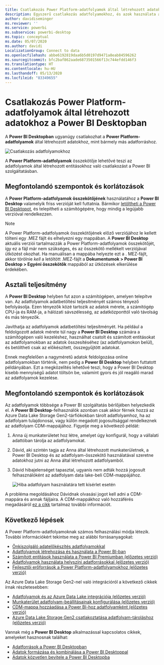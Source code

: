 ```yaml
---
title: Csatlakozás Power Platform-adatfolyamok által létrehozott adatokhoz a Power BI Desktopban
description: Egyszerű csatlakozás adatfolyamokhoz, és azok használata a Power BI Desktopban
author: davidiseminger
ms.reviewer: ''
ms.service: powerbi
ms.subservice: powerbi-desktop
ms.topic: conceptual
ms.date: 05/07/2020
ms.author: davidi
LocalizationGroup: Connect to data
ms.openlocfilehash: abbe6192819daa6b5d0197d9471a8eab84596262
ms.sourcegitcommit: bfc2baf862aade6873501566f13c744efdd146f3
ms.translationtype: HT
ms.contentlocale: hu-HU
ms.lasthandoff: 05/13/2020
ms.locfileid: "83349655"
---
```

# <a name="connect-to-data-created-by-power-platform-dataflows-in-power-bi-desktop"></a>Csatlakozás Power Platform-adatfolyamok által létrehozott adatokhoz a Power BI Desktopban
A **Power BI Desktopban** ugyanúgy csatlakozhat a **Power Platform-adatfolyamok** által létrehozott adatokhoz, mint bármely más adatforráshoz.

![Csatlakozás adatfolyamokhoz](media/desktop-connect-dataflows/connect-dataflows_01.png)

A **Power Platform-adatfolyamok** összekötője lehetővé teszi az adatfolyamok által létrehozott entitásokhoz való csatlakozást a Power BI szolgáltatásban. 

## <a name="considerations-and-limitations"></a>Megfontolandó szempontok és korlátozások

A **Power Platform-adatfolyamok összekötőjének** használatához a **Power BI Desktop** valamelyik friss verzióját kell futtatnia. Bármikor [letöltheti a Power BI Desktopot](../fundamentals/desktop-get-the-desktop.md), és telepítheti a számítógépére, hogy mindig a legújabb verzióval rendelkezzen.  

> [!NOTE]
> A Power Platform-adatfolyamok összekötőjének előző verziójához le kellett tölteni egy .MEZ fájlt és elhelyezni egy mappában. A **Power BI Desktop** aktuális verziói tartalmazzák a Power Platform-adatfolyamok összekötőjét, így ez a fájl már nem szükséges, és az összekötő mellékelt verziójával ütközést okozhat. Ha manuálisan a mappába helyezte ezt a . MEZ-fájlt, akkor törölnie *kell* a letöltött .MEZ-fájlt a **Dokumentumok > Power BI Desktop > Egyéni összekötők** mappából az ütközések elkerülése érdekében. 

## <a name="desktop-performance"></a>Asztali teljesítmény
A **Power BI Desktop** helyben fut azon a számítógépen, amelyen telepítve van. Az adatfolyamok adatbetöltési teljesítményét számos tényező befolyásolja. Ezen tényezők közé tartozik az adatok mérete, a számítógép CPU-ja és RAM-ja, a hálózati sávszélesség, az adatközponttól való távolság és más tényezők.

Javíthatja az adatfolyamok adatbetöltési teljesítményét. Ha például a feldolgozott adatok mérete túl nagy a **Power BI Desktop** számára a számítógépen való kezeléshez, használhat csatolt és számított entitásokat az adatfolyamokban az adatok összesítéséhez (az adatfolyamokon belül), és betöltheti csak az előkészített, összegyűjtött adatokat. 

Ennek megfelelően a nagyméretű adatok feldolgozása online adatfolyamokban történik, nem pedig a **Power BI Desktop** helyben futtatott példányában. Ezt a megközelítés lehetővé teszi, hogy a Power BI Desktop kisebb mennyiségű adatot töltsön be, valamint gyors és jól reagáló marad az adatfolyamok kezelése.

## <a name="considerations-and-limitations"></a>Megfontolandó szempontok és korlátozások

Az adatfolyamok többsége a Power BI szolgáltatás bérlőjében helyezkedik el. A **Power BI Desktop**-felhasználók azonban csak akkor férnek hozzá az Azure Data Lake Storage Gen2-tárfiókokban tárolt adatfolyamhoz, ha az adatfolyam tulajdonosai, vagy külön megadott jogosultsággal rendelkeznek az adatfolyam CDM-mappájához. Figyelje meg a következő példát:

1.  Anna új munkaterületet hoz létre, amelyet úgy konfigurál, hogy a vállalati adattóban tárolja az adatfolyamokat.
2.  Dávid, aki szintén tagja az Anna által létrehozott munkaterületnek, a Power BI Desktop és az adatfolyam-összekötő használatával szeretne adatokhoz jutni az Anna által létrehozott adatfolyamból.
3.  Dávid hibajelenséget tapasztal, ugyanis nem adták hozzá jogosult felhasználóként az adatfolyam data lake-beli CDM-mappájához.

    ![Hiba adatfolyam használatára tett kísérlet esetén](media/service-dataflows-configure-workspace-storage-settings/dataflow-storage-settings_08.jpg)

A probléma megoldásához Dávidnak olvasási jogot kell adni a CDM-mappára és annak fájljaira. A CDM-mappákhoz való hozzáférés megadásáról [ez a cikk](https://go.microsoft.com/fwlink/?linkid=2029121) tartalmaz további információt.




## <a name="next-steps"></a>Következő lépések
A Power Platform-adatfolyamoknak számos felhasználási módja létezik. További információkért tekintse meg az alábbi forrásanyagokat:

* [Önkiszolgáló adatelőkészítés adatfolyamokkal](service-dataflows-overview.md)
* [Adatfolyamok létrehozása és használata a Power BI-ban](service-dataflows-create-use.md)
* [Számított entitások használata a Power BI Premiumban (előzetes verzió)](service-dataflows-computed-entities-premium.md)
* [Adatfolyamok használata helyszíni adatforrásokkal (előzetes verzió)](service-dataflows-on-premises-gateways.md)
* [Fejlesztői erőforrások a Power Platform-adatfolyamokhoz (előzetes verzió)](service-dataflows-developer-resources.md)

Az Azure Data Lake Storage Gen2-nel való integrációról a következő cikkek írnak részletesebben:

* [Adatfolyamok és az Azure Data Lake integrációja (előzetes verzió)](service-dataflows-azure-data-lake-integration.md)
* [Munkaterület adatfolyam-beállításainak konfigurálása (előzetes verzió)](service-dataflows-configure-workspace-storage-settings.md)
* [CDM-mappa hozzáadása a Power BI-hoz adatfolyamként (előzetes verzió)](service-dataflows-add-cdm-folder.md)
* [Azure Data Lake Storage Gen2 csatlakoztatása adatfolyam-tároláshoz (előzetes verzió)](service-dataflows-connect-azure-data-lake-storage-gen2.md)

Vannak még a **Power BI Desktop** alkalmazással kapcsolatos cikkek, amelyeket hasznosnak találhat:

* [Adatforrások a Power BI Desktopban](../connect-data/desktop-data-sources.md)
* [Adatok formázása és kombinálása a Power BI Desktoppal](../connect-data/desktop-shape-and-combine-data.md)
* [Adatok közvetlen bevitele a Power BI Desktopba](../connect-data/desktop-enter-data-directly-into-desktop.md)   
